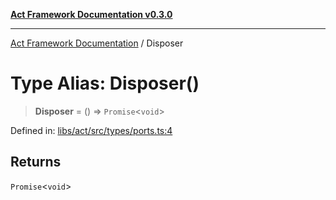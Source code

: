 [**Act Framework Documentation v0.3.0**](../README.md)

***

[Act Framework Documentation](../globals.md) / Disposer

# Type Alias: Disposer()

> **Disposer** = () => `Promise`\<`void`\>

Defined in: [libs/act/src/types/ports.ts:4](https://github.com/Rotorsoft/act-root/blob/b40f67575d048d860d7c67a52d36c927803922d7/libs/act/src/types/ports.ts#L4)

## Returns

`Promise`\<`void`\>
